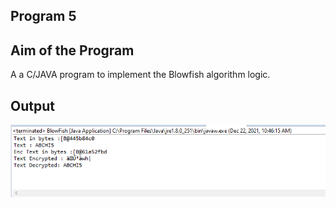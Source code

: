 ## Program 5
## Aim of the Program
A a C/JAVA program to implement the Blowfish algorithm logic.

## Output
![image](Program5_Output.png)
